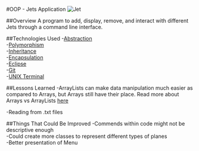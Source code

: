 #OOP - Jets Application
<img src="https://g.foolcdn.com/editorial/images/168693/f-16.jpg" alt="Jet"></br>


##Overview
A program to add, display, remove, and interact with different Jets through a command line interface.


##Technologies Used
-<a href="https://www.w3schools.com/java/java_abstract.asp">Abstraction</a></br>
-<a href="https://www.w3schools.com/java/java_polymorphism.asp">Polymorphism</a></br>
-<a href="https://www.w3schools.com/java/java_inheritance.asp">Inheritance</a></br>
-<a href="https://www.w3schools.com/java/java_encapsulation.asp">Encapsulation</a></br>
-<a href="https://www.eclipse.org/ide/">Eclipse</a></br>
-<a href="https://git-scm.com/">Git</a></br>
-<a href="https://en.wikipedia.org/wiki/Unix_shell">UNIX Terminal</a></br>

##Lessons Learned
-ArrayLists can make data manipulation much easier as compared to Arrays, but Arrays still have their place. Read more about Arrays vs ArrayLists <a href="https://www.geeksforgeeks.org/array-vs-arraylist-in-java/">here</a></br>

-Reading from .txt files</br>

##Things That Could Be Improved
-Commends within code might not be descriptive enough</br>
-Could create more classes to represent different types of planes</br>
-Better presentation of Menu</br>